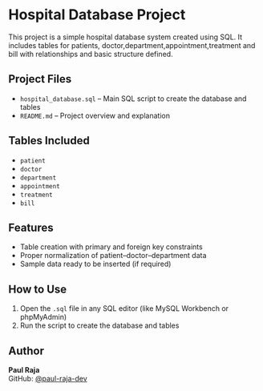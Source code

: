 #  Hospital Database Project

This project is a simple hospital database system created using SQL. It includes tables for patients, doctor,department,appointment,treatment and bill with relationships and basic structure defined.

##  Project Files

- `hospital_database.sql` – Main SQL script to create the database and tables
- `README.md` – Project overview and explanation

##  Tables Included

- `patient`
- `doctor`
- `department`
- `appointment`
- `treatment`
- `bill`

##  Features

- Table creation with primary and foreign key constraints
- Proper normalization of patient–doctor–department data
- Sample data ready to be inserted (if required)

##  How to Use

1. Open the `.sql` file in any SQL editor (like MySQL Workbench or phpMyAdmin)
2. Run the script to create the database and tables

##  Author

**Paul Raja**  
GitHub: [@paul-raja-dev](https://github.com/paul-raja-dev)

